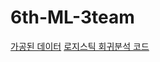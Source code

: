 # 6th-ML-3team

[가공된 데이터](https://drive.google.com/file/d/1lMvUbgxDMc0Orx9TactUlh_JuCjgPV_2/view?usp=sharing)
[로지스틱 회귀분석 코드](https://colab.research.google.com/drive/1PB-bMq-kn4jwc-gQk5Qien3G2K2Sd7GD?usp=drive_link)
